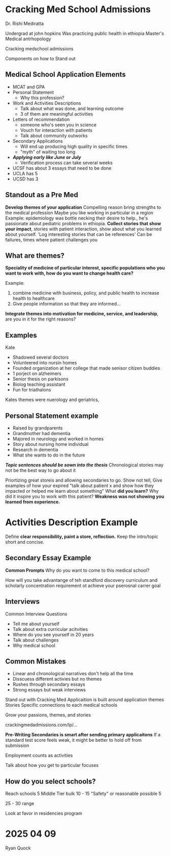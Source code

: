 # Cracking Med School Admissions

Dr. Rishi Mediratta

Undergrad at john hopkins
Was practicing public health in ethiopia
Master's Medical antrhopology

Cracking medschool admissions

Components on how to Stand out

## Medical School Application Elements

- MCAT and GPA
- Personal Statement
	- Why this profession?
- Work and Activities Descriptions
	- Talk about what was done, and learning outcome
	- 3 of them are meaningful activities
- Letters of recommendation
	- someone who's seen you in science
	- Vouch for interaction with patients
	- Talk about community outworks
- Secondary Applications
	- Will end up producing high quality in specific times
	- "myth" of waiting too long
- ***Applying early like June or July***
	- Verification process can take several weeks
- UCSF has about 3 essays that need to be done
- UCLA has 5
- UCSD has 3

## Standout as a Pre Med

**Develop themes of your application**
Compelling reason bring strengths to the medical profession 
Maybe you like working in particular in a region
Example: epidemiology was bottle necking their desire to help., he's passionate about pediatric problems in ethiopia.
**Collect stories that show your impact**, stories with patient interaction, show about what you learned about yourself.
	'Log interesting stories that can be references'
	Can be failures, times where patient challenges you

## What are themes?

**Speciality of medicine of particular interest, specific populations who you want to work with, how do you want to change health care?**

Example: 
1. combine medicine with business, policy, and public health to increase health to healthcare
2. Give people information so that they are informed...

**Integrate themes into motivation for medicine, service, and leadership**, are you in it for the right reasons?

## Examples

Kate
- Shadowed several doctors
- Volunteered into nursin homes
- Founded organization at her college that made senisor citizen buddies
- 1 porject on alzheimers
- Senior thesis on parkisons
- Biolog teaching assistant
- Fun for triathalons

Kates themes were nuerology and geriatrics, 

## Personal Statement example

- Raised by grandparents
- Grandmother had dementia
- Majored in neurology and worked in homes
- Story about nursing home individual
- Research in dementia
- What she wants to do in the future

***Topic sentences should be sown into the thesis***
Chronological stories may not be the best way to go about it

Priortizing great storeis and allowing secondaries to go.
Show not tell,
Give examples of how your expired
	"talk about patient x and show how they impacted or helped me learn about something" What **did you learn?** Why did it inspire you to work with this patient?
**Weakness was not showing you learned from experience.**

# Activities Description Example

Define **clear responsibility, paint a store, reflection.**
Keep the intro/topic short and concise.

## Secondary Essay Example 

**Common Prompts**
Why do you want to come to this medical school?

How will you take advantange of teh standford discovery curriculum and scholarly concentration requirement ot achieve your pserosnal carrer goal

## Interviews

Common Interview Questions
- Tell me about yourself
- Talk about extra curricular acitvities
- Where do you see yourself in 20 years
- Talk about challenges
- Why medical school

## Common Mistakes

- Linear and chronological narratives don't help all the time
- Disscuess different activies but no themes
- Rushes through secondary essays
- Strong essays but weak interviews

Stand out with Cracking Med
Applicaition is built around application themes
Stories
Specific connections to each medical schools

Grow your passions, themes, and stories

crackingmedadmissions.com/lp/...

**Pre-Writing Secondaries is smart after sending primary applicaitons**
If a standard test score feels weak, it might be better to hold off from submission

Employment counts as activities 

Talk about how you get to particular focuses

## How do you select schools?

Reach schools 5
Middle Tier bulk 10 - 15
"Safety" or reasonable possible 5

25 - 30 range

Look at favor in residencies program

# 2025 04 09 

Ryan Quock

